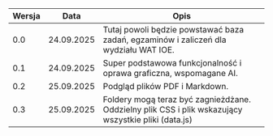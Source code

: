 | Wersja | Data | Opis |
| ----------- | ----------- | ----------- | 
| 0.0 | 24.09.2025 | Tutaj powoli będzie powstawać baza zadań, egzaminów i zaliczeń dla wydziału WAT IOE. |
| 0.1 | 24.09.2025 | Super podstawowa funkcjonalność i oprawa graficzna, wspomagane AI. |
| 0.2 | 25.09.2025 | Podgląd plików PDF i Markdown. |
| 0.3 | 25.09.2025 | Foldery mogą teraz być zagnieżdżane. Oddzielny plik CSS i plik wskazujący wszystkie pliki (data.js) |